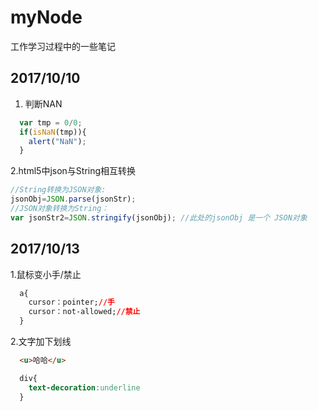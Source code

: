 # myNode
工作学习过程中的一些笔记

## 2017/10/10
1. 判断NAN
```javascript
  var tmp = 0/0; 
  if(isNaN(tmp)){ 
    alert("NaN"); 
  }
```
2.html5中json与String相互转换
```javascript
//String转换为JSON对象:
jsonObj=JSON.parse(jsonStr);
//JSON对象转换为String：
var jsonStr2=JSON.stringify(jsonObj); //此处的jsonObj 是一个 JSON对象
```
## 2017/10/13
1.鼠标变小手/禁止
```css
  a{
    cursor：pointer;//手
    cursor：not-allowed;//禁止
  }
```
2.文字加下划线
```html
  <u>哈哈</u>
```
```css
  div{
    text-decoration:underline
  } 
```
